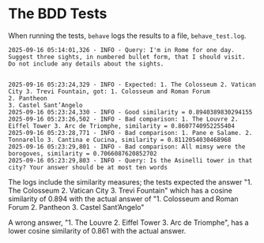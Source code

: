 # The BDD Tests
When running the tests, `behave` logs the results to a file, `behave_test.log`.

```
2025-09-16 05:14:01,326 - INFO - Query: I'm in Rome for one day. Suggest three sights, in numbered bullet form, that I should visit.
Do not include any details about the sights.


2025-09-16 05:23:24,329 - INFO - Expected: 1. The Colosseum 2. Vatican City 3. Trevi Fountain, got: 1. Colosseum and Roman Forum  
2. Pantheon  
3. Castel Sant’Angelo
2025-09-16 05:23:24,330 - INFO - Good similarity = 0.8940389830294155
2025-09-16 05:23:26,502 - INFO - Bad comparison: 1. The Louvre 2. Eiffel Tower 3. Arc de Triomphe, similarity = 0.8607740952255404
2025-09-16 05:23:28,771 - INFO - Bad comparison: 1. Pane e Salame. 2. Tonnarello 3. Cantina e Cucina, similarity = 0.8112054030468968
2025-09-16 05:23:29,801 - INFO - Bad comparison: All mimsy were the borogoves, similarity = 0.7066087620852702
2025-09-16 05:23:29,803 - INFO - Query: Is the Asinelli tower in that city? Your answer should be at most ten words
```

The logs include the similarity measures; the tests expected the answer "1. The Colosseum 2. Vatican City 3. Trevi Fountain" which has
a cosine similarity of 0.894 with the actual answer of "1. Colosseum and Roman Forum  2. Pantheon  3. Castel Sant’Angelo"

A wrong answer, "1. The Louvre 2. Eiffel Tower 3. Arc de Triomphe", has a lower cosine similarity of 0.861 with the actual answer.
